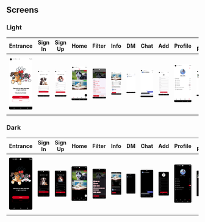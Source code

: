 ## Screens
### Light
| Entrance | Sign In | Sign Up | Home | Filter | Info | DM | Chat | Add | Profile | My Pets | Edit Profile | Language |
| --- | --- | --- | --- | --- | --- | --- | --- | --- | --- | --- | --- | --- |
| <img src="screenshots/entrance_light.png" width=150/> | <img src="screenshots/sign_in_light.png" width=150/> | <img src="screenshots/sign_up_light.png" width=150/> | <img src="screenshots/home_light.png" width=150/> | <img src="screenshots/filter_light.png" width=150/> | <img src="screenshots/info_light.png" width=150/> | <img src="screenshots/dm_light.png" width=150/> | <img src="screenshots/chat_light.png" width=150/> | <img src="screenshots/add_light.png" width=150/> | <img src="screenshots/profile_light.png" width=150/> | <img src="screenshots/my_pets_light.png" width=150/> | <img src="screenshots/edit_profile_light.png" width=150/> | <img src="screenshots/language_light.png" width=150/> |

### Dark
| Entrance | Sign In | Sign Up | Home | Filter | Info | DM | Chat | Add | Profile | My Pets | Edit Profile | Language |
| --- | --- | --- | --- | --- | --- | --- | --- | --- | --- | --- | --- | --- |
| <img src="screenshots/entrance_dark.png" width=150/> | <img src="screenshots/sign_in_dark.png" width=150/> | <img src="screenshots/sign_up_dark.png" width=150/> | <img src="screenshots/home_dark.png" width=150/> | <img src="screenshots/filter_dark.png" width=150/> | <img src="screenshots/info_dark.png" width=150/> | <img src="screenshots/dm_dark.png" width=150/> | <img src="screenshots/chat_dark.png" width=150/> | <img src="screenshots/add_dark.png" width=150/> | <img src="screenshots/profile_dark.png" width=150/> | <img src="screenshots/my_pets_dark.png" width=150/> | <img src="screenshots/edit_profile_dark.png" width=150/> | <img src="screenshots/language_dark.png" width=150/> |
